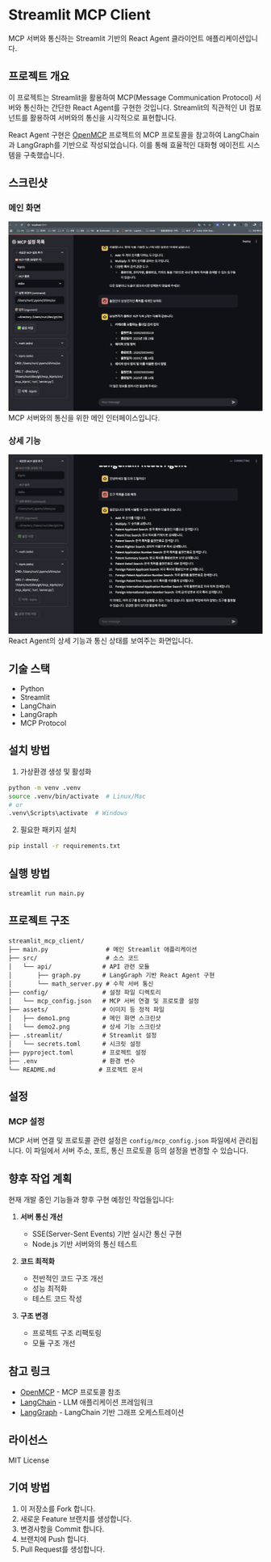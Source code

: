 # Streamlit MCP Client

MCP 서버와 통신하는 Streamlit 기반의 React Agent 클라이언트 애플리케이션입니다.

## 프로젝트 개요

이 프로젝트는 Streamlit을 활용하여 MCP(Message Communication Protocol) 서버와 통신하는 간단한 React Agent를 구현한 것입니다. Streamlit의 직관적인 UI 컴포넌트를 활용하여 서버와의 통신을 시각적으로 표현합니다.

React Agent 구현은 [OpenMCP](https://github.com/sharandac/OpenMCP) 프로젝트의 MCP 프로토콜을 참고하여 LangChain과 LangGraph를 기반으로 작성되었습니다. 이를 통해 효율적인 대화형 에이전트 시스템을 구축했습니다.

## 스크린샷

### 메인 화면
![메인 화면](assets/demo1.png)
MCP 서버와의 통신을 위한 메인 인터페이스입니다.

### 상세 기능
![상세 기능](assets/demo2.png)
React Agent의 상세 기능과 통신 상태를 보여주는 화면입니다.

## 기술 스택

- Python
- Streamlit
- LangChain
- LangGraph
- MCP Protocol

## 설치 방법

1. 가상환경 생성 및 활성화
```bash
python -m venv .venv
source .venv/bin/activate  # Linux/Mac
# or
.venv\Scripts\activate  # Windows
```

2. 필요한 패키지 설치
```bash
pip install -r requirements.txt
```

## 실행 방법

```bash
streamlit run main.py
```

## 프로젝트 구조

```
streamlit_mcp_client/
├── main.py                # 메인 Streamlit 애플리케이션
├── src/                   # 소스 코드
│   └── api/              # API 관련 모듈
│       ├── graph.py      # LangGraph 기반 React Agent 구현
│       └── math_server.py # 수학 서버 통신
├── config/               # 설정 파일 디렉토리
│   └── mcp_config.json   # MCP 서버 연결 및 프로토콜 설정
├── assets/               # 이미지 등 정적 파일
│   ├── demo1.png         # 메인 화면 스크린샷
│   └── demo2.png         # 상세 기능 스크린샷
├── .streamlit/           # Streamlit 설정
│   └── secrets.toml      # 시크릿 설정
├── pyproject.toml        # 프로젝트 설정
├── .env                  # 환경 변수
└── README.md            # 프로젝트 문서
```

## 설정

### MCP 설정
MCP 서버 연결 및 프로토콜 관련 설정은 `config/mcp_config.json` 파일에서 관리됩니다. 이 파일에서 서버 주소, 포트, 통신 프로토콜 등의 설정을 변경할 수 있습니다.

## 향후 작업 계획

현재 개발 중인 기능들과 향후 구현 예정인 작업들입니다:

1. **서버 통신 개선**
   - SSE(Server-Sent Events) 기반 실시간 통신 구현
   - Node.js 기반 서버와의 통신 테스트

2. **코드 최적화**
   - 전반적인 코드 구조 개선
   - 성능 최적화
   - 테스트 코드 작성

3. **구조 변경**
   - 프로젝트 구조 리팩토링
   - 모듈 구조 개선

## 참고 링크

- [OpenMCP](https://github.com/sharandac/OpenMCP) - MCP 프로토콜 참조
- [LangChain](https://python.langchain.com/) - LLM 애플리케이션 프레임워크
- [LangGraph](https://python.langchain.com/docs/langgraph) - LangChain 기반 그래프 오케스트레이션

## 라이선스

MIT License

## 기여 방법

1. 이 저장소를 Fork 합니다.
2. 새로운 Feature 브랜치를 생성합니다.
3. 변경사항을 Commit 합니다.
4. 브랜치에 Push 합니다.
5. Pull Request를 생성합니다.
